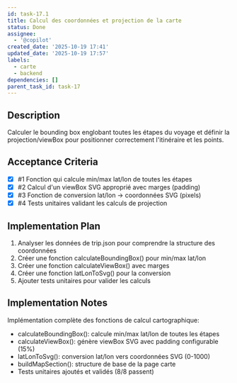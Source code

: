 ```yaml
---
id: task-17.1
title: Calcul des coordonnées et projection de la carte
status: Done
assignee:
  - '@copilot'
created_date: '2025-10-19 17:41'
updated_date: '2025-10-19 17:57'
labels:
  - carte
  - backend
dependencies: []
parent_task_id: task-17
---
```


## Description

<!-- SECTION:DESCRIPTION:BEGIN -->
Calculer le bounding box englobant toutes les étapes du voyage et définir la projection/viewBox pour positionner correctement l'itinéraire et les points.
<!-- SECTION:DESCRIPTION:END -->

## Acceptance Criteria
<!-- AC:BEGIN -->
- [x] #1 Fonction qui calcule min/max lat/lon de toutes les étapes
- [x] #2 Calcul d'un viewBox SVG approprié avec marges (padding)
- [x] #3 Fonction de conversion lat/lon → coordonnées SVG (pixels)
- [x] #4 Tests unitaires validant les calculs de projection
<!-- AC:END -->

## Implementation Plan

<!-- SECTION:PLAN:BEGIN -->
1. Analyser les données de trip.json pour comprendre la structure des coordonnées
2. Créer une fonction calculateBoundingBox() pour min/max lat/lon
3. Créer une fonction calculateViewBox() avec marges
4. Créer une fonction latLonToSvg() pour la conversion
5. Ajouter tests unitaires pour valider les calculs
<!-- SECTION:PLAN:END -->

## Implementation Notes

<!-- SECTION:NOTES:BEGIN -->
Implémentation complète des fonctions de calcul cartographique:
- calculateBoundingBox(): calcule min/max lat/lon de toutes les étapes
- calculateViewBox(): génère viewBox SVG avec padding configurable (15%)
- latLonToSvg(): conversion lat/lon vers coordonnées SVG (0-1000)
- buildMapSection(): structure de base de la page carte
- Tests unitaires ajoutés et validés (8/8 passent)
<!-- SECTION:NOTES:END -->
